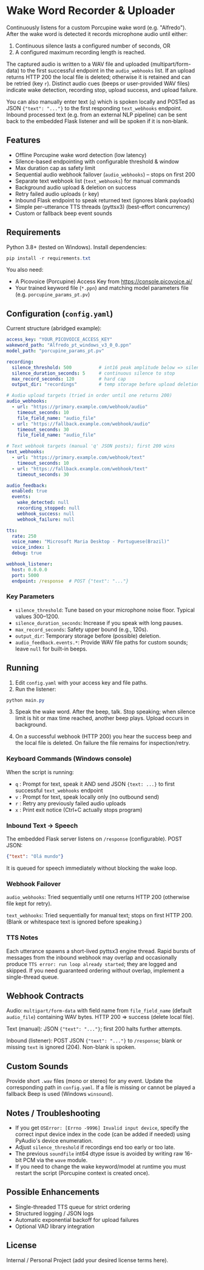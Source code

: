 # Wake Word Recorder & Uploader

Continuously listens for a custom Porcupine wake word (e.g. "Alfredo"). After
the wake word is detected it records microphone audio until either:

1. Continuous silence lasts a configured number of seconds, OR
2. A configured maximum recording length is reached.

The captured audio is written to a WAV file and uploaded (multipart/form-data)
to the first successful endpoint in the `audio_webhooks` list. If an upload
returns HTTP 200 the local file is deleted; otherwise it is retained and can be
retried (key `r`). Distinct audio cues (beeps or user-provided WAV files)
indicate wake detection, recording stop, upload success, and upload failure.

You can also manually enter text (`q`) which is spoken locally and POSTed as
JSON `{"text": "..."}` to the first responding `text_webhooks` endpoint.
Inbound processed text (e.g. from an external NLP pipeline) can be sent back to
the embedded Flask listener and will be spoken if it is non‑blank.

## Features

- Offline Porcupine wake word detection (low latency)
- Silence-based endpointing with configurable threshold & window
- Max duration cap as safety limit
- Sequential audio webhook failover (`audio_webhooks`) – stops on first 200
- Separate text webhook list (`text_webhooks`) for manual commands
- Background audio upload & deletion on success
- Retry failed audio uploads (`r` key)
- Inbound Flask endpoint to speak returned text (ignores blank payloads)
- Simple per-utterance TTS threads (pyttsx3) (best-effort concurrency)
- Custom or fallback beep event sounds

## Requirements

Python 3.8+ (tested on Windows). Install dependencies:

```powershell
pip install -r requirements.txt
```

You also need:

- A Picovoice (Porcupine) Access Key from https://console.picovoice.ai/
- Your trained keyword file (`*.ppn`) and matching model parameters file (e.g. `porcupine_params_pt.pv`)

## Configuration (`config.yaml`)

Current structure (abridged example):

```yaml
access_key: "YOUR_PICOVOICE_ACCESS_KEY"
wakeword_path: "Alfredo_pt_windows_v3_0_0.ppn"
model_path: "porcupine_params_pt.pv"

recording:
  silence_threshold: 500          # int16 peak amplitude below => silence
  silence_duration_seconds: 5     # continuous silence to stop
  max_record_seconds: 120         # hard cap
  output_dir: "recordings"        # temp storage before upload deletion

# Audio upload targets (tried in order until one returns 200)
audio_webhooks:
  - url: "https://primary.example.com/webhook/audio"
    timeout_seconds: 10
    file_field_name: "audio_file"
  - url: "https://fallback.example.com/webhook/audio"
    timeout_seconds: 30
    file_field_name: "audio_file"

# Text webhook targets (manual 'q' JSON posts); first 200 wins
text_webhooks:
  - url: "https://primary.example.com/webhook/text"
    timeout_seconds: 10
  - url: "https://fallback.example.com/webhook/text"
    timeout_seconds: 30

audio_feedback:
  enabled: true
  events:
    wake_detected: null
    recording_stopped: null
    webhook_success: null
    webhook_failure: null

tts:
  rate: 250
  voice_name: "Microsoft Maria Desktop - Portuguese(Brazil)"
  voice_index: 1
  debug: true

webhook_listener:
  host: 0.0.0.0
  port: 5000
  endpoint: /response  # POST {"text": "..."}
```

### Key Parameters

- `silence_threshold`: Tune based on your microphone noise floor. Typical values 300–1200.
- `silence_duration_seconds`: Increase if you speak with long pauses.
- `max_record_seconds`: Safety upper bound (e.g., 120s).
- `output_dir`: Temporary storage before (possible) deletion.
- `audio_feedback.events.*`: Provide WAV file paths for custom sounds; leave `null` for built-in beeps.

## Running

1. Edit `config.yaml` with your access key and file paths.
2. Run the listener:

```powershell
python main.py
```

3. Speak the wake word. After the beep, talk. Stop speaking; when silence limit is hit or max time reached, another beep plays. Upload occurs in background.

4. On a successful webhook (HTTP 200) you hear the success beep and the local file is deleted. On failure the file remains for inspection/retry.

### Keyboard Commands (Windows console)

When the script is running:

- `q` : Prompt for text, speak it AND send JSON `{text: ...}` to first successful `text_webhooks` endpoint
- `v` : Prompt for text, speak locally only (no outbound send)
- `r` : Retry any previously failed audio uploads
- `x` : Print exit notice (Ctrl+C actually stops program)

### Inbound Text → Speech

The embedded Flask server listens on `/response` (configurable). POST JSON:

```json
{"text": "Olá mundo"}
```

It is queued for speech immediately without blocking the wake loop.

### Webhook Failover

`audio_webhooks`: Tried sequentially until one returns HTTP 200 (otherwise file kept for retry).

`text_webhooks`: Tried sequentially for manual text; stops on first HTTP 200. (Blank or whitespace text is ignored before speaking.)

### TTS Notes

Each utterance spawns a short-lived pyttsx3 engine thread. Rapid bursts of
messages from the inbound webhook may overlap and occasionally produce
`TTS error: run loop already started`; they are logged and skipped. If you need
guaranteed ordering without overlap, implement a single-thread queue.

## Webhook Contracts

Audio: `multipart/form-data` with field name from `file_field_name` (default
`audio_file`) containing WAV bytes. HTTP 200 => success (delete local file).

Text (manual): JSON `{"text": "..."}`; first 200 halts further attempts.

Inbound (listener): POST JSON `{"text": "..."}` to `/response`; blank or missing
`text` is ignored (204). Non-blank is spoken.

## Custom Sounds

Provide short `.wav` files (mono or stereo) for any event. Update the corresponding path in `config.yaml`. If a file is missing or cannot be played a fallback Beep is used (Windows `winsound`).

## Notes / Troubleshooting

- If you get `OSError: [Errno -9996] Invalid input device`, specify the correct input device index in the code (can be added if needed) using PyAudio's device enumeration.
- Adjust `silence_threshold` if recordings end too early or too late.
- The previous `soundfile` int64 dtype issue is avoided by writing raw 16-bit PCM via the `wave` module.
- If you need to change the wake keyword/model at runtime you must restart the script (Porcupine context is created once).

## Possible Enhancements

- Single-threaded TTS queue for strict ordering
- Structured logging / JSON logs
- Automatic exponential backoff for upload failures
- Optional VAD library integration

## License

Internal / Personal Project (add your desired license terms here).
